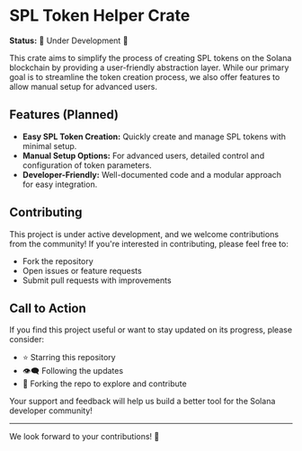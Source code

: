 # SPL Token Helper Crate

**Status:** 🚧 Under Development 🚧

This crate aims to simplify the process of creating SPL tokens on the Solana blockchain by providing a user-friendly abstraction layer. While our primary goal is to streamline the token creation process, we also offer features to allow manual setup for advanced users.

## Features (Planned)

- **Easy SPL Token Creation:** Quickly create and manage SPL tokens with minimal setup.
- **Manual Setup Options:** For advanced users, detailed control and configuration of token parameters.
- **Developer-Friendly:** Well-documented code and a modular approach for easy integration.

## Contributing

This project is under active development, and we welcome contributions from the community! If you're interested in contributing, please feel free to:

- Fork the repository
- Open issues or feature requests
- Submit pull requests with improvements

## Call to Action

If you find this project useful or want to stay updated on its progress, please consider:

- ⭐ Starring this repository
- 👁️‍🗨️ Following the updates
- 🍴 Forking the repo to explore and contribute

Your support and feedback will help us build a better tool for the Solana developer community!

---

We look forward to your contributions! 🚀
